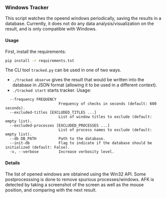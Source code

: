 ### Windows Tracker
This script watches the opeend windows periodically, saving the results in a database.
Currently, it does not do any data analysis/visualization on the result, and is only compatible with Windows.

#### Usage
First, install the requirements:
```bash
pip install -r requirements.txt
```

The CLI tool `tracked.py` can be used in one of two ways.
- `./tracked observe` gives the result that would be written into the database in JSON format (allowing it to be used in a different context).
- `./tracked start` starts tracker. Usage:
```
  --frequency FREQUENCY
                        Frequency of checks in seconds (default: 600 seconds).
  --excluded-titles [EXCLUDED_TITLES ...]
                        List of window titles to exclude (default: empty list).
  --excluded-processes [EXCLUDED_PROCESSES ...]
                        List of process names to exclude (default: empty list).
  --db DB_PATH          Path to the database.
  --init-db             Flag to indicate if the database should be initialized (default: False).
  -v, --verbose         Increase verbosity level.
```

#### Details
The list of opened windows are obtained using the Win32 API. Some postprocesssing is done to remove spurious processes/windows. AFK is detected by taking a screenshot of the screen as well as the mouse position, and comparing with the next result.
